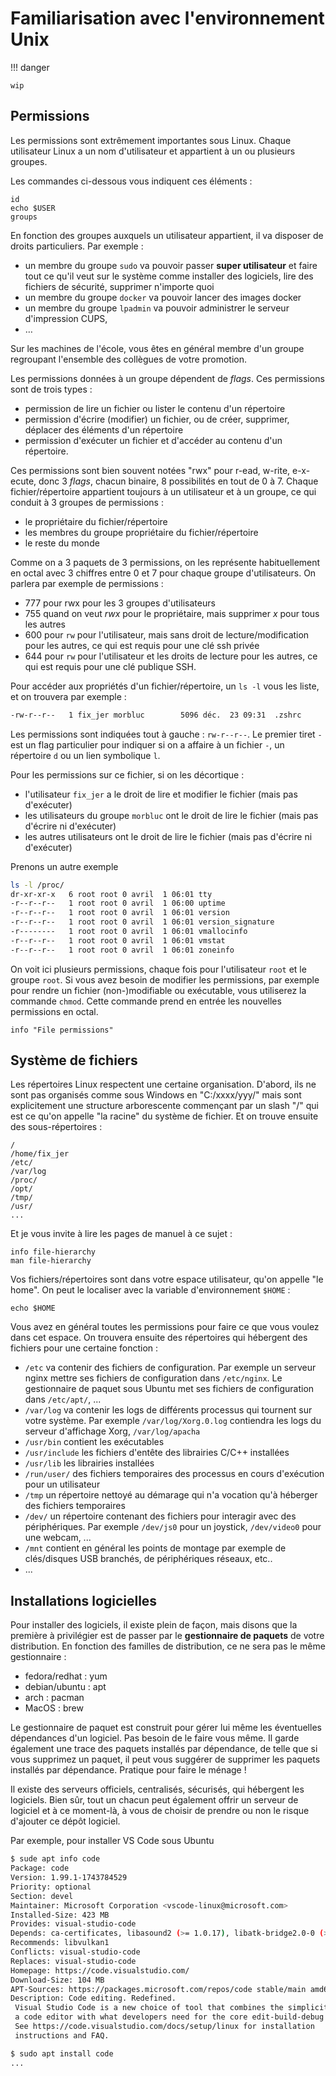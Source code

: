 # Familiarisation avec l'environnement Unix

!!! danger

	wip

## Permissions

Les permissions sont extrêmement importantes sous Linux. Chaque utilisateur
Linux a un nom d'utilisateur et appartient à un ou plusieurs groupes.

Les commandes ci-dessous vous indiquent ces éléments :

```
id
echo $USER
groups
```

En fonction des groupes auxquels un utilisateur appartient, il va disposer de
droits particuliers. Par exemple :

- un membre du groupe `sudo` va pouvoir passer **super utilisateur** et faire
  tout ce qu'il veut sur le système comme installer des logiciels, lire des
  fichiers de sécurité, supprimer n'importe quoi
- un membre du groupe `docker` va pouvoir lancer des images docker
- un membre du groupe `lpadmin` va pouvoir administrer le serveur d'impression
  CUPS, 
- …

Sur les machines de l'école, vous êtes en général membre d'un groupe regroupant
l'ensemble des collègues de votre promotion. 

Les permissions données à un groupe dépendent de *flags*. Ces permissions sont
de trois types :

- permission de lire un fichier ou lister le contenu d'un répertoire
- permission d'écrire (modifier) un fichier, ou de créer, supprimer, déplacer
  des éléments d'un répertoire
- permission d'exécuter un fichier et d'accéder au contenu d'un répertoire.

Ces permissions sont bien souvent notées "rwx" pour r-ead, w-rite, e-x-ecute,
donc 3 *flags*, chacun binaire, $8$ possibilités en tout de $0$ à $7$. Chaque
fichier/répertoire appartient toujours à un utilisateur et à un groupe, ce qui
conduit à $3$ groupes de permissions :

- le propriétaire du fichier/répertoire
- les membres du groupe propriétaire du fichier/répertoire
- le reste du monde

Comme on a $3$ paquets de $3$ permissions, on les représente habituellement en
octal avec $3$ chiffres entre $0$ et $7$ pour chaque groupe d'utilisateurs. On
parlera par exemple de permissions :

- $777$ pour rwx pour les $3$ groupes d'utilisateurs
- $755$ quand on veut $rwx$ pour le propriétaire, mais supprimer $x$ pour tous
  les autres
- $600$ pour `rw` pour l'utilisateur, mais sans droit de lecture/modification
  pour les autres, ce qui est requis pour une clé ssh privée
- $644$ pour `rw` pour l'utilisateur et les droits de lecture pour les autres,
  ce qui est requis pour une clé publique SSH.

Pour accéder aux propriétés d'un fichier/répertoire, un `ls -l` vous les
liste, et on trouvera par exemple :

```.bash
-rw-r--r--   1 fix_jer morbluc        5096 déc.  23 09:31  .zshrc
```

Les permissions sont indiquées tout à gauche : `rw-r--r--`. Le premier tiret `-`
est un flag particulier pour indiquer si on a affaire à un fichier `-`, un
répertoire `d` ou un lien symbolique `l`.

Pour les permissions sur ce fichier, si on les décortique :
- l'utilisateur `fix_jer` a le droit de lire et modifier le fichier (mais pas
  d'exécuter)
- les utilisateurs du groupe `morbluc` ont le droit de lire le fichier (mais pas
  d'écrire ni d'exécuter)
- les autres utilisateurs ont le droit de lire le fichier (mais pas d'écrire ni
  d'exécuter)

Prenons un autre exemple 

```bash
ls -l /proc/
dr-xr-xr-x   6 root root 0 avril  1 06:01 tty
-r--r--r--   1 root root 0 avril  1 06:00 uptime
-r--r--r--   1 root root 0 avril  1 06:01 version
-r--r--r--   1 root root 0 avril  1 06:01 version_signature
-r--------   1 root root 0 avril  1 06:01 vmallocinfo
-r--r--r--   1 root root 0 avril  1 06:01 vmstat
-r--r--r--   1 root root 0 avril  1 06:01 zoneinfo
```

On voit ici plusieurs permissions, chaque fois pour l'utilisateur `root` et le
groupe `root`. Si vous avez besoin de modifier les permissions, par exemple pour
rendre un fichier (non-)modifiable ou exécutable, vous utiliserez la commande
`chmod`. Cette commande prend en entrée les nouvelles permissions en octal.

```
info "File permissions"
```

## Système de fichiers

Les répertoires Linux respectent une certaine organisation. D'abord, ils ne sont
pas organisés comme sous Windows en "C:/xxxx/yyy/" mais sont explicitement une
structure arborescente commençant par un slash "/" qui est ce qu'on appelle "la
racine" du système de fichier. Et on trouve ensuite des sous-répertoires :

```
/
/home/fix_jer
/etc/
/var/log
/proc/
/opt/
/tmp/
/usr/
...
```

Et je vous invite à lire les pages de manuel à ce sujet :

```
info file-hierarchy
man file-hierarchy
```

Vos fichiers/répertoires sont dans votre espace utilisateur, qu'on appelle "le
home". On peut le localiser avec la variable d'environnement `$HOME` :

```
echo $HOME
```

Vous avez en général toutes les permissions pour faire ce que vous voulez dans
cet espace. On trouvera ensuite des répertoires qui hébergent des fichiers pour
une certaine fonction :

- `/etc` va contenir des fichiers de configuration. Par exemple un serveur nginx mettre ses fichiers de configuration dans `/etc/nginx`. Le gestionnaire de paquet sous Ubuntu met ses fichiers de configuration dans `/etc/apt/`, ...
- `/var/log` va contenir les logs de différents processus qui tournent sur votre
  système. Par exemple `/var/log/Xorg.0.log` contiendra les logs du serveur
  d'affichage Xorg, `/var/log/apacha`
- `/usr/bin` contient les exécutables
- `/usr/include` les fichiers d'entête des librairies C/C++ installées
- `/usr/lib` les librairies installées
- `/run/user/` des fichiers temporaires des processus en cours d'exécution pour un
  utilisateur
- `/tmp` un répertoire nettoyé au démarage qui n'a vocation qu'à héberger des
  fichiers temporaires
- `/dev/` un répertoire contenant des fichiers pour interagir avec des
  périphériques. Par exemple `/dev/js0` pour un joystick, `/dev/video0` pour une
  webcam, ...
- `/mnt` contient en général les points de montage par exemple de clés/disques
  USB branchés, de périphériques réseaux, etc..
- ...

## Installations logicielles

Pour installer des logiciels, il existe plein de façon, mais disons que la
première à privilégier est de passer par le **gestionnaire de paquets** de votre
distribution. En fonction des familles de distribution, ce ne sera pas le même
gestionnaire :

- fedora/redhat : yum
- debian/ubuntu : apt
- arch : pacman
- MacOS : brew

Le gestionnaire de paquet est construit pour gérer lui même les éventuelles
dépendances d'un logiciel. Pas besoin de le faire vous même. Il garde également
une trace des paquets installés par dépendance, de telle que si vous supprimez
un paquet, il peut vous suggérer de supprimer les paquets installés par
dépendance. Pratique pour faire le ménage !

Il existe des serveurs officiels, centralisés, sécurisés, qui hébergent les
logiciels. Bien sûr, tout un chacun peut également offrir un serveur de logiciel
et à ce moment-là, à vous de choisir de prendre ou non le risque d'ajouter ce
dépôt logiciel. 

Par exemple, pour installer VS Code sous Ubuntu 

```bash
$ sude apt info code
Package: code
Version: 1.99.1-1743784529
Priority: optional
Section: devel
Maintainer: Microsoft Corporation <vscode-linux@microsoft.com>
Installed-Size: 423 MB
Provides: visual-studio-code
Depends: ca-certificates, libasound2 (>= 1.0.17), libatk-bridge2.0-0 (>= 2.5.3), libatk1.0-0 (>= 2.11.90), libatspi2.0-0 (>= 2.9.90), libc6 (>= 2.14), libc6 (>= 2.16), libc6 (>= 2.17), libc6 (>= 2.2.5), libc6 (>= 2.25), libc6 (>= 2.28), libcairo2 (>= 1.6.0), libcurl3-gnutls | libcurl3-nss | libcurl4 | libcurl3, libdbus-1-3 (>= 1.9.14), libexpat1 (>= 2.1~beta3), libgbm1 (>= 17.1.0~rc2), libglib2.0-0 (>= 2.37.3), libgtk-3-0 (>= 3.9.10), libgtk-3-0 (>= 3.9.10) | libgtk-4-1, libnspr4 (>= 2:4.9-2~), libnss3 (>= 2:3.30), libnss3 (>= 3.26), libpango-1.0-0 (>= 1.14.0), libudev1 (>= 183), libx11-6, libx11-6 (>= 2:1.4.99.1), libxcb1 (>= 1.9.2), libxcomposite1 (>= 1:0.4.4-1), libxdamage1 (>= 1:1.1), libxext6, libxfixes3, libxkbcommon0 (>= 0.5.0), libxkbfile1 (>= 1:1.1.0), libxrandr2, xdg-utils (>= 1.0.2)
Recommends: libvulkan1
Conflicts: visual-studio-code
Replaces: visual-studio-code
Homepage: https://code.visualstudio.com/
Download-Size: 104 MB
APT-Sources: https://packages.microsoft.com/repos/code stable/main amd64 Packages
Description: Code editing. Redefined.
 Visual Studio Code is a new choice of tool that combines the simplicity of
 a code editor with what developers need for the core edit-build-debug cycle.
 See https://code.visualstudio.com/docs/setup/linux for installation
 instructions and FAQ.

$ sudo apt install code
...
```


